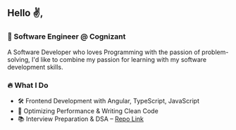## Hello ✌,

### 💼 Software Engineer @ Cognizant

A Software Developer who loves Programming with the passion of problem-solving, I'd like to combine my passion for learning with my software development skills.

### 🔥 What I Do

- 🛠 Frontend Development with Angular, TypeScript, JavaScript
- 🚀 Optimizing Performance & Writing Clean Code
- 📚 Interview Preparation & DSA – [Repo Link](https://github.com/maran-t/interview-prep)
